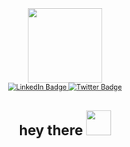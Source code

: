 <div id="header" align="center">
  <img src="https://cdn-icons-png.flaticon.com/512/1946/1946039.png" width="150"/>
</div>

<div id="badges" align="center">
  <a href="https://linkedin.com/in/naveenchandra-halemani-9ba53958">
    <img src="https://img.shields.io/badge/LinkedIn-blue?style=for-the-badge&logo=linkedin&logoColor=white" alt="LinkedIn Badge"/>
  </a>
  <a href="https://twitter.com/NaveenchandraH">
    <img src="https://img.shields.io/badge/Twitter-blue?style=for-the-badge&logo=twitter&logoColor=white" alt="Twitter Badge"/>
  </a>
</div>

<div id="profile count" align="center">
  <img src="https://komarev.com/ghpvc/?username=naveenchandra9&style=flat-square&color=red" alt=""/>
</div>

<h1 align="center">
  hey there
  <img src="https://media.giphy.com/media/hvRJCLFzcasrR4ia7z/giphy.gif" width="50"/>
</h1>

<div align="center">
  <img src="https://c.tenor.com/1OsAOM8OXdUAAAAC/nick-jbl-white-dot.gif" width="1200" height="5"/>
</div>
